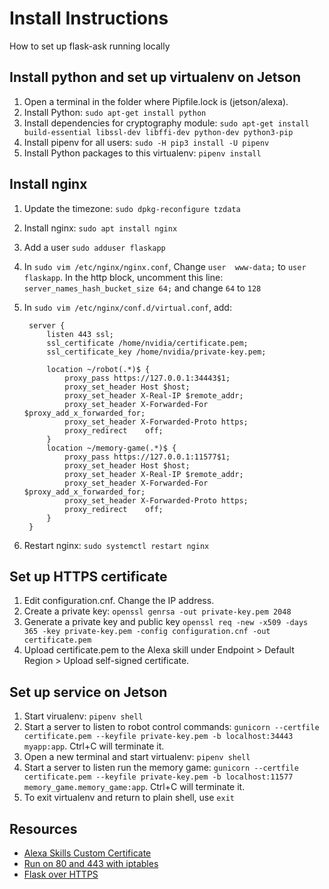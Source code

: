 # Install Instructions

How to set up flask-ask running locally

## Install python and set up virtualenv on Jetson

1. Open a terminal in the folder where Pipfile.lock is (jetson/alexa).
1. Install Python: `sudo apt-get install python`
1. Install dependencies for cryptography module: `sudo apt-get install build-essential libssl-dev libffi-dev python-dev python3-pip`
1. Install pipenv for all users: `sudo -H pip3 install -U pipenv`
1. Install Python packages to this virtualenv: `pipenv install`

## Install nginx

1. Update the timezone: `sudo dpkg-reconfigure tzdata`
1. Install nginx: `sudo apt install nginx`
1. Add a user `sudo adduser flaskapp`
1. In `sudo vim /etc/nginx/nginx.conf`, Change `user  www-data;` to `user  flaskapp`. In the http block, uncomment this line: `server_names_hash_bucket_size 64;` and change `64` to `128`
1. In `sudo vim /etc/nginx/conf.d/virtual.conf`, add:

        server {
            listen 443 ssl;
            ssl_certificate /home/nvidia/certificate.pem;
            ssl_certificate_key /home/nvidia/private-key.pem;

            location ~/robot(.*)$ {
                proxy_pass https://127.0.0.1:34443$1;
                proxy_set_header Host $host;
                proxy_set_header X-Real-IP $remote_addr;
                proxy_set_header X-Forwarded-For $proxy_add_x_forwarded_for;
                proxy_set_header X-Forwarded-Proto https;
                proxy_redirect    off;
            }
            location ~/memory-game(.*)$ {
                proxy_pass https://127.0.0.1:11577$1;
                proxy_set_header Host $host;
                proxy_set_header X-Real-IP $remote_addr;
                proxy_set_header X-Forwarded-For $proxy_add_x_forwarded_for;
                proxy_set_header X-Forwarded-Proto https;
                proxy_redirect    off;
            }
        }

1. Restart nginx: `sudo systemctl restart nginx`

## Set up HTTPS certificate

1. Edit configuration.cnf. Change the IP address.
1. Create a private key: `openssl genrsa -out private-key.pem 2048`
1. Generate a private key and public key `openssl req -new -x509 -days 365 -key private-key.pem -config configuration.cnf -out certificate.pem`
1. Upload certificate.pem to the Alexa skill under Endpoint > Default Region > Upload self-signed certificate.

## Set up service on Jetson

1. Start virualenv: `pipenv shell`
1. Start a server to listen to robot control commands: `gunicorn --certfile certificate.pem --keyfile private-key.pem -b localhost:34443 myapp:app`. Ctrl+C will terminate it.
1. Open a new terminal and start virtualenv: `pipenv shell`
1. Start a server to listen run the memory game: `gunicorn --certfile certificate.pem --keyfile private-key.pem -b localhost:11577 memory_game.memory_game:app`. Ctrl+C will terminate it.
1. To exit virtualenv and return to plain shell, use `exit`

## Resources

* [Alexa Skills Custom Certificate](https://developer.amazon.com/docs/custom-skills/test-a-custom-skill.html#h2_sslcert)
* [Run on 80 and 443 with iptables](https://wiki.jenkins.io/display/JENKINS/Running+Jenkins+on+Port+80+or+443+using+iptables)
* [Flask over HTTPS](https://blog.miguelgrinberg.com/post/running-your-flask-application-over-https)